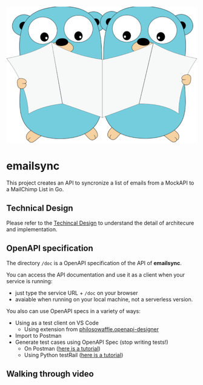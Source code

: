 ![gophers synchronizing documents](./resources/images/go_sync.png)
# emailsync
This project creates an API to syncronize a list of emails from a MockAPI to a MailChimp List in Go.

## Technical Design

Please refer to the [Techincal Design](https://docs.google.com/document/d/1Ux-Ch0fFvVzamrrz3h372Nb88hnRzrW_g-CLpRFTTQU/edit?usp=sharing) to understand the detail of architecure and implementation.

## OpenAPI specification

The directory ``/doc`` is a OpenAPI specification of the API of **emailsync**.

You can access the API documentation and use it as a client when your service is running:
 - just type the service URL + ``/doc`` on your browser
 - avaiable when running on your local machine, not a serverless version.

You also can use OpenAPI specs in a variety of ways:
- Using as a test client on VS Code
  - Using extension from [philosowaffle.openapi-designer](https://marketplace.visualstudio.com/items?itemName=philosowaffle.openapi-designer)
- Import to Postman
- Generate test cases using OpenAPI Spec (stop writing tests!)
  - On Postman \([here is a tutorial](https://www.postman.com/postman-galaxy/dynamically-generate-tests-from-open-api-specs/)\)    
  - Using Python testRail \([here is a tutorial](https://www.youtube.com/watch?v=r9xnkv5WCYA&t=2215)\)

## Walking through video
